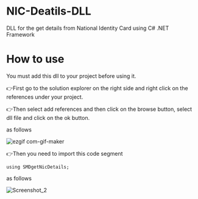 # NIC-Deatils-DLL
DLL for the get details from National Identity Card using C# .NET Framework

# How to use

You must add this dll to your project before using it.

👉First go to the solution explorer on the right side and right click on the references under your project.

👉Then select add references and then click on the browse button, select dll file and click on the ok button.

as follows

![ezgif com-gif-maker](https://user-images.githubusercontent.com/80079235/131951991-36dc8f6b-1884-424b-9785-ba0042aa68f8.gif)

👉Then you need to import this code segment

    using SMDgetNicDetails;

as follows

![Screenshot_2](https://user-images.githubusercontent.com/80079235/131953600-bf2d43bf-e264-49f9-916b-30feefde42e9.png)
